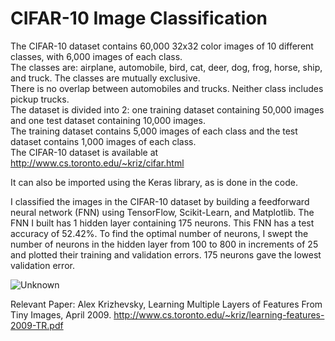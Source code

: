 # CIFAR-10 Image Classification

The CIFAR-10 dataset contains 60,000 32x32 color images of 10 different classes, with 6,000 images of each class.  
The classes are:  airplane, automobile, bird, cat, deer, dog, frog, horse, ship, and truck.  The classes are mutually exclusive.  
There is no overlap between automobiles and trucks.  Neither class includes pickup trucks.  
The dataset is divided into 2:  one training dataset containing 50,000 images and one test dataset containing 10,000 images.  
The training dataset contains 5,000 images of each class and the test dataset contains 1,000 images of each class.  
The CIFAR-10 dataset is available at http://www.cs.toronto.edu/~kriz/cifar.html

It can also be imported using the Keras library, as is done in the code.

I classified the images in the CIFAR-10 dataset by building a feedforward neural network (FNN) using TensorFlow, Scikit-Learn, and Matplotlib.
The FNN I built has 1 hidden layer containing 175 neurons.  This FNN has a test accuracy of 52.42%.
To find the optimal number of neurons, I swept the number of neurons in the hidden layer from 100 to 800 in increments of 25 and plotted their training 
and validation errors.
175 neurons gave the lowest validation error.

![Unknown](https://github.com/user-attachments/assets/6b0563f9-37ac-4317-bdda-7fad751e0756)

Relevant Paper:
Alex Krizhevsky, Learning Multiple Layers of Features From Tiny Images, April 2009. 
http://www.cs.toronto.edu/~kriz/learning-features-2009-TR.pdf
